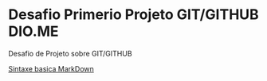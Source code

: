 # Desafio Primerio Projeto GIT/GITHUB DIO.ME 
Desafio de Projeto sobre GIT/GITHUB

[Sintaxe basica MarkDown](https://www.markdownguide.org/basic-syntax/)
